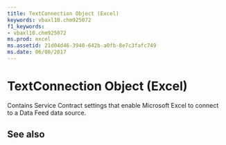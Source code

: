 ```yaml
---
title: TextConnection Object (Excel)
keywords: vbaxl10.chm925072
f1_keywords:
- vbaxl10.chm925072
ms.prod: excel
ms.assetid: 21d04d46-3940-642b-a0fb-8e7c3fafc749
ms.date: 06/08/2017
---
```



# TextConnection Object (Excel)

Contains Service Contract settings that enable Microsoft Excel to connect to a Data Feed data source.


## See also



